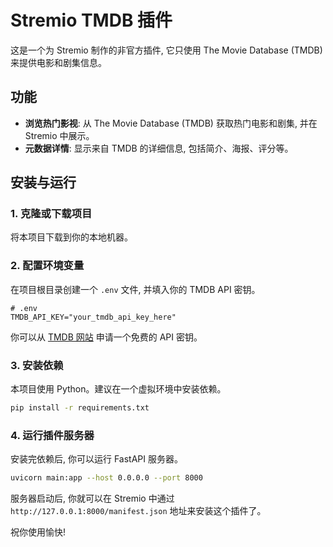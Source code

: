 # Stremio TMDB 插件

这是一个为 Stremio 制作的非官方插件, 它只使用 The Movie Database (TMDB) 来提供电影和剧集信息。

## 功能

*   **浏览热门影视**: 从 The Movie Database (TMDB) 获取热门电影和剧集, 并在 Stremio 中展示。
*   **元数据详情**: 显示来自 TMDB 的详细信息, 包括简介、海报、评分等。

## 安装与运行

### 1. 克隆或下载项目

将本项目下载到你的本地机器。

### 2. 配置环境变量

在项目根目录创建一个 `.env` 文件, 并填入你的 TMDB API 密钥。

```
# .env
TMDB_API_KEY="your_tmdb_api_key_here"
```

你可以从 [TMDB 网站](https://www.themoviedb.org/settings/api) 申请一个免费的 API 密钥。

### 3. 安装依赖

本项目使用 Python。建议在一个虚拟环境中安装依赖。

```bash
pip install -r requirements.txt
```

### 4. 运行插件服务器

安装完依赖后, 你可以运行 FastAPI 服务器。

```bash
uvicorn main:app --host 0.0.0.0 --port 8000
```

服务器启动后, 你就可以在 Stremio 中通过 `http://127.0.0.1:8000/manifest.json` 地址来安装这个插件了。

祝你使用愉快!
